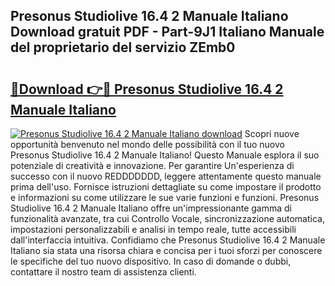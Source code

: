 ## Presonus Studiolive 16.4 2 Manuale Italiano Download gratuit PDF - Part-9J1 Italiano Manuale del proprietario del servizio ZEmb0

# <h2><a href="http://dfbmkbi.blite.top/?on=Presonus+Studiolive+16.4+2+Manuale+Italiano">🔗Download 👉🔴 Presonus Studiolive 16.4 2 Manuale Italiano</a></h2>

[![Presonus Studiolive 16.4 2 Manuale Italiano download](https://i.imgur.com/lujVjoI.png)](http://dfbmkbi.blite.top/?on=Presonus+Studiolive+16.4+2+Manuale+Italiano)
Scopri nuove opportunità benvenuto nel mondo delle possibilità con il tuo nuovo Presonus Studiolive 16.4 2 Manuale Italiano! Questo Manuale esplora il suo potenziale di creatività e innovazione. Per garantire Un'esperienza di successo con il nuovo REDDDDDDD, leggere attentamente questo manuale prima dell'uso. Fornisce istruzioni dettagliate su come impostare il prodotto e informazioni su come utilizzare le sue varie funzioni e funzioni. Presonus Studiolive 16.4 2 Manuale Italiano offre un'impressionante gamma di funzionalità avanzate, tra cui Controllo Vocale, sincronizzazione automatica, impostazioni personalizzabili e analisi in tempo reale, tutte accessibili dall'interfaccia intuitiva. Confidiamo che Presonus Studiolive 16.4 2 Manuale Italiano sia stata una risorsa chiara e concisa per i tuoi sforzi per conoscere le specifiche del tuo nuovo dispositivo. In caso di domande o dubbi, contattare il nostro team di assistenza clienti.
